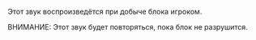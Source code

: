 Этот звук воспроизведётся при добыче блока игроком.

ВНИМАНИЕ: Этот звук будет повторяться, пока блок не разрушится.